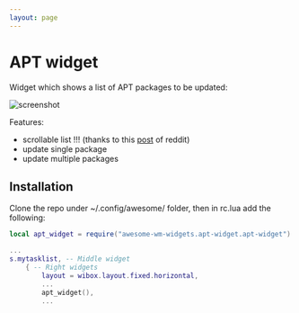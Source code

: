 ```yaml
---
layout: page
---
```

# APT widget

Widget which shows a list of APT packages to be updated:

![screenshot](./screenshots/screenshot.gif)

Features:
 - scrollable list !!! (thanks to this [post](https://www.reddit.com/r/awesomewm/comments/isx89x/scrolling_a_layout_fixed_flexed_layout_widget/) of reddit)
 - update single package
 - update multiple packages

## Installation

Clone the repo under ~/.config/awesome/ folder, then in rc.lua add the following:

```lua
local apt_widget = require("awesome-wm-widgets.apt-widget.apt-widget")

...
s.mytasklist, -- Middle widget
	{ -- Right widgets
    	layout = wibox.layout.fixed.horizontal,
		...
		apt_widget(),
		...
```

